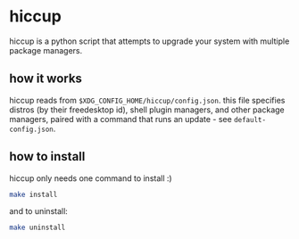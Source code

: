 # hiccup

hiccup is a python script that attempts to upgrade your system with multiple package managers.

## how it works
hiccup reads from `$XDG_CONFIG_HOME/hiccup/config.json`. this file specifies distros (by their freedesktop id), shell plugin
managers, and other package managers, paired with a command that runs an update - see `default-config.json`.

## how to install
hiccup only needs one command to install :)
```sh
make install
```

and to uninstall:
```sh
make uninstall
```
